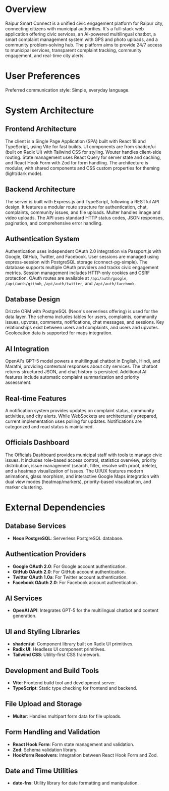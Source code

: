 # Overview
Raipur Smart Connect is a unified civic engagement platform for Raipur city, connecting citizens with municipal authorities. It's a full-stack web application offering civic services, an AI-powered multilingual chatbot, a smart complaint management system with GPS and photo uploads, and a community problem-solving hub. The platform aims to provide 24/7 access to municipal services, transparent complaint tracking, community engagement, and real-time city alerts.

# User Preferences
Preferred communication style: Simple, everyday language.

# System Architecture

## Frontend Architecture
The client is a Single Page Application (SPA) built with React 18 and TypeScript, using Vite for fast builds. UI components are from shadcn/ui (built on Radix UI) with Tailwind CSS for styling. Wouter handles client-side routing. State management uses React Query for server state and caching, and React Hook Form with Zod for form handling. The architecture is modular, with shared components and CSS custom properties for theming (light/dark mode).

## Backend Architecture
The server is built with Express.js and TypeScript, following a RESTful API design. It features a modular route structure for authentication, chat, complaints, community issues, and file uploads. Multer handles image and video uploads. The API uses standard HTTP status codes, JSON responses, pagination, and comprehensive error handling.

## Authentication System
Authentication uses independent OAuth 2.0 integration via Passport.js with Google, GitHub, Twitter, and Facebook. User sessions are managed using express-session with PostgreSQL storage (connect-pg-simple). The database supports multiple OAuth providers and tracks civic engagement metrics. Session management includes HTTP-only cookies and CSRF protection. OAuth routes are available at `/api/auth/google`, `/api/auth/github`, `/api/auth/twitter`, and `/api/auth/facebook`.

## Database Design
Drizzle ORM with PostgreSQL (Neon's serverless offering) is used for the data layer. The schema includes tables for users, complaints, community issues, upvotes, comments, notifications, chat messages, and sessions. Key relationships exist between users and complaints, and users and upvotes. Geolocation data is supported for maps integration.

## AI Integration
OpenAI's GPT-5 model powers a multilingual chatbot in English, Hindi, and Marathi, providing contextual responses about city services. The chatbot returns structured JSON, and chat history is persisted. Additional AI features include automatic complaint summarization and priority assessment.

## Real-time Features
A notification system provides updates on complaint status, community activities, and city alerts. While WebSockets are architecturally prepared, current implementation uses polling for updates. Notifications are categorized and read status is maintained.

## Officials Dashboard
The Officials Dashboard provides municipal staff with tools to manage civic issues. It includes role-based access control, statistics overview, priority distribution, issue management (search, filter, resolve with proof, delete), and a heatmap visualization of issues. The UI/UX features modern animations, glass morphism, and interactive Google Maps integration with dual view modes (heatmap/markers), priority-based visualization, and marker clustering.

# External Dependencies

## Database Services
- **Neon PostgreSQL**: Serverless PostgreSQL database.

## Authentication Providers
- **Google OAuth 2.0**: For Google account authentication.
- **GitHub OAuth 2.0**: For GitHub account authentication.
- **Twitter OAuth 1.0a**: For Twitter account authentication.
- **Facebook OAuth 2.0**: For Facebook account authentication.

## AI Services
- **OpenAI API**: Integrates GPT-5 for the multilingual chatbot and content generation.

## UI and Styling Libraries
- **shadcn/ui**: Component library built on Radix UI primitives.
- **Radix UI**: Headless UI component primitives.
- **Tailwind CSS**: Utility-first CSS framework.

## Development and Build Tools
- **Vite**: Frontend build tool and development server.
- **TypeScript**: Static type checking for frontend and backend.

## File Upload and Storage
- **Multer**: Handles multipart form data for file uploads.

## Form Handling and Validation
- **React Hook Form**: Form state management and validation.
- **Zod**: Schema validation library.
- **Hookform Resolvers**: Integration between React Hook Form and Zod.

## Date and Time Utilities
- **date-fns**: Utility library for date formatting and manipulation.